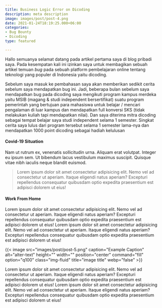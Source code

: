 ```yaml
---
title: Business Logic Error on Dicoding
description: meta description
image: images/post/post-4.png
date: 2021-01-24T18:19:25.000+06:00
categories:
- Bug Bounty
- Dicoding
type: featured

---
```

Hallo semuanya selamat datang pada artikel pertama saya di blog pribadi saya. Pada kesempatan kali ini izinkan saya untuk membagikan sebuah artikel temuan _bug_ pada sebuah platform pembelajaran online tentang teknologi yang populer di Indonesia yaitu dicoding. 

Sebelum saya masuk ke pembahasan saya akan memberikan sedikit cerita sebelum saya mendapatkan bug ini. Jadi, beberapa bulan sebelum saya mendapatkan bug pada dicoding saya mengikuti program kampus merdeka yaitu MSIB (magang & studi independent bersertifikat) suatu program pemerintah yang bertujuan para mahasiswa untuk belajar / mencari pengalaman di luar kampus dan mendapatkan full konversi SKS (tidak melakukan kuliah tapi mendapatkan nilai). Dan saya diterima mitra dicoding sebagai tempat belajar saya studi independent selama 1 semester. Singkat cerita saya lulus dari program tersebut selama 1 semester lama-nya dan mendapatkan 1000 point dicoding sebagai hadiah kelulusan

#### Covid-19 Situation

Nam ut rutrum ex, venenatis sollicitudin urna. Aliquam erat volutpat. Integer eu ipsum sem. Ut bibendum lacus vestibulum maximus suscipit. Quisque vitae nibh iaculis neque blandit euismod.

> Lorem ipsum dolor sit amet consectetur adipisicing elit. Nemo vel ad consectetur ut aperiam. Itaque eligendi natus aperiam? Excepturi repellendus consequatur quibusdam optio expedita praesentium est adipisci dolorem ut eius!

#### Work From Home

Lorem ipsum dolor sit amet consectetur adipisicing elit. Nemo vel ad consectetur ut aperiam. Itaque eligendi natus aperiam? Excepturi repellendus consequatur quibusdam optio expedita praesentium est adipisci dolorem ut eius! Lorem ipsum dolor sit amet consectetur adipisicing elit. Nemo vel ad consectetur ut aperiam. Itaque eligendi natus aperiam? Excepturi repellendus consequatur quibusdam optio expedita praesentium est adipisci dolorem ut eius!

{{< image src="images/post/post-5.png" caption="Example Caption" alt="alter-text" height="" width="" position="center" command="fill" option="q100" class="img-fluid" title="image title" webp="false" >}}

Lorem ipsum dolor sit amet consectetur adipisicing elit. Nemo vel ad consectetur ut aperiam. Itaque eligendi natus aperiam? Excepturi repellendus consequatur quibusdam optio expedita praesentium est adipisci dolorem ut eius! Lorem ipsum dolor sit amet consectetur adipisicing elit. Nemo vel ad consectetur ut aperiam. Itaque eligendi natus aperiam? Excepturi repellendus consequatur quibusdam optio expedita praesentium est adipisci dolorem ut eius!